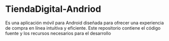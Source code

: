 # TiendaDigital-Andriod
 Es una aplicación móvil para Android diseñada para ofrecer una experiencia de compra en línea intuitiva y eficiente. Este repositorio contiene el código fuente y los recursos necesarios para el desarrollo
